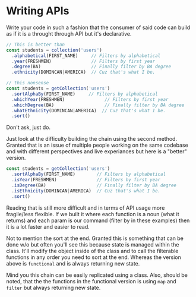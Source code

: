 # Writing APIs
Write your code in such a fashion that the consumer of said code can build as if it is a throught through API but it's declarative.

```js
// This is better than
const students = collection('users')
  .alphabetical(FIRST_NAME)     // Filters by alphabetical
  .year(FRESHMEN)               // Filters by first year
  .degree(BA)                   // Finally filter by BA degree
  .ethnicity(DOMINCAN|AMERICA)  // Cuz that's what I be.

// this nonsense
const students = getCollection('users')
  .sortAlphaBy(FIRST_NAME)     // Filters by alphabetical
  .whichYear(FRESHMEN)               // Filters by first year
  .whichDegree(BA)                   // Finally filter by BA degree
  .whatEthnicity(DOMINCAN|AMERICA)  // Cuz that's what I be.
  .sort()
```

Don't ask, just do.

Just look at the difficulty building the chain using the second method. Granted that is an issue of multiple people working on the same codebase and with different perspectives and live experiances but here is a "better" version.

```js
const students = getCollection('users')
  .sortAlphaBy(FIRST_NAME)        // Filters by alphabetical
  .isYear(FRESHMEN)               // Filters by first year
  .isDegree(BA)                   // Finally filter by BA degree
  .isEthnicity(DOMINCAN|AMERICA)  // Cuz that's what I be.
  .sort()

```

Reading that is still more difficult and in terms of API usage more fragile/less flexible. If we built it where each function is a noun (what it returns) and each param is our command (filter by in these examples) then it is a lot faster and easier to read.

Not to mention the sort at the end. Granted this is something that can be done w/o but often you'll see this because state is managed within the class. It'll modify the object inside of the class and to call the filterable functions in any order you need to sort at the end. Whereas the version above is `functional` and is always returning new state.

Mind you this chain can be easily replicated using a class. Also, should be noted, that the the functions in the functional version is using `map` and `filter` but always returning new state.
